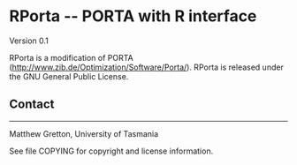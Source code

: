 # RPorta -- PORTA with R interface
Version 0.1

RPorta is a modification of PORTA (http://www.zib.de/Optimization/Software/Porta/). 
RPorta is released under the GNU General Public License.

## Contact
-------
Matthew Gretton, University of Tasmania

See file COPYING for copyright and license information.
